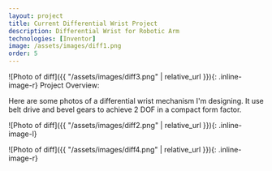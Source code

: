 ```yaml
---
layout: project
title: Current Differential Wrist Project
description: Differential Wrist for Robotic Arm
technologies: [Inventor]
image: /assets/images/diff1.png
order: 5
---
```

![Photo of diff]({{ "/assets/images/diff3.png" | relative_url }}){: .inline-image-r}
Project Overview:

Here are some photos of a differential wrist mechanism I'm designing. It use belt drive and bevel gears to achieve 2 DOF in a compact form factor.

![Photo of diff]({{ "/assets/images/diff2.png" | relative_url }}){: .inline-image-l}

![Photo of diff]({{ "/assets/images/diff4.png" | relative_url }}){: .inline-image-r}




